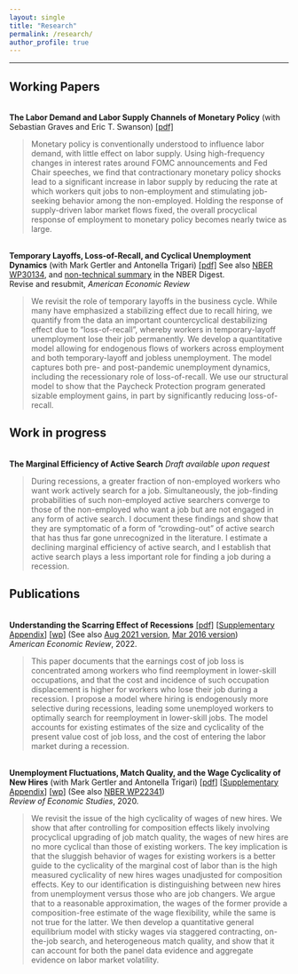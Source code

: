 ```yaml
---
layout: single
title: "Research"
permalink: /research/
author_profile: true
---
```

---

## Working Papers

<br/>**The Labor Demand and Labor Supply Channels of Monetary Policy** (with Sebastian Graves and Eric T. Swanson) [[pdf]](https://christopher-huckfeldt.github.io/files/GHS2023.pdf)<br/>  
> Monetary policy is conventionally understood to influence labor demand, with little effect on labor supply. Using high-frequency changes in interest rates around FOMC announcements and Fed Chair speeches, we find that contractionary monetary policy shocks lead to a significant increase in labor supply by reducing the rate at which workers quit jobs to non-employment and stimulating job-seeking behavior among the non-employed. Holding the response of supply-driven labor market flows fixed, the overall procyclical response of employment to monetary policy becomes nearly twice as large.

<br/>**Temporary Layoffs, Loss-of-Recall, and Cyclical Unemployment Dynamics** (with Mark Gertler and Antonella Trigari) [[pdf]](https://christopher-huckfeldt.github.io/files/GHT2022.pdf) See also [NBER WP30134](https://www.nber.org/papers/w30134), and [non-technical summary](https://www.nber.org/digest/202210/temporary-layoffs-and-dynamics-cyclical-unemployment) in the NBER Digest.<br/>
Revise and resubmit, _American Economic Review_
> We revisit the role of temporary layoffs in the business cycle. While many have emphasized a stabilizing effect due to recall hiring, we quantify from the data an important countercyclical destabilizing effect due to “loss-of-recall”, whereby workers in temporary-layoff unemployment lose their job permanently. We develop a quantitative model allowing for endogenous flows of workers across employment and both temporary-layoff and jobless unemployment. The model captures both pre- and post-pandemic unemployment dynamics, including the recessionary role of loss-of-recall. We use our structural model to show that the Paycheck Protection program generated sizable employment gains, in part by significantly reducing loss-of-recall.  


## Work in progress

<br/>**The Marginal Efficiency of Active Search** _Draft available upon request_<br/>  
> During recessions, a greater fraction of non-employed workers who want work actively search for a job. Simultaneously, the job-finding probabilities of such non-employed active searchers converge to those of the non-employed who want a job but are not engaged in any form of active search. I document these findings and show that they are symptomatic of a form of “crowding-out” of active search that has thus far gone unrecognized in the literature. I estimate a declining marginal efficiency of active search, and I establish that active search plays a less important role for finding a job during a recession.
 

## Publications

<br/>**Understanding the Scarring Effect of Recessions** [[pdf]](https://www.aeaweb.org/articles?id=10.1257/aer.20160449) [[Supplementary Appendix](https://christopher-huckfeldt.github.io/files/UTSEORapp.pdf)]  [[wp](https://christopher-huckfeldt.github.io/files/UTSEOR.pdf)] (See also [Aug 2021 version](https://christopher-huckfeldt.github.io/files/UTSEOR2021Aug.pdf), [Mar 2016 version](https://christopher-huckfeldt.github.io/files/UTSEOR2016.pdf)) <br/> 
_American Economic Review_, 2022.     

> This paper documents that the earnings cost of job loss is concentrated among workers who find reemployment in lower-skill occupations, and that the cost and incidence of such occupation displacement is higher for workers who lose their job during a recession. I propose a model where hiring is endogenously more selective during recessions, leading some unemployed workers to optimally search for reemployment in lower-skill jobs. The model accounts for existing estimates of the size and cyclicality of the present value cost of job loss, and the cost of entering the labor market during a recession.

<br/>**Unemployment Fluctuations, Match Quality, and the Wage Cyclicality of New Hires** (with Mark Gertler and Antonella Trigari) [[pdf](https://doi.org/10.1093/restud/rdaa004)] [[Supplementary Appendix](https://christopher-huckfeldt.github.io/files/GHT2019App.pdf)] [[wp](https://christopher-huckfeldt.github.io/files/GHT2019.pdf)] (See also [NBER WP22341](https://www.nber.org/papers/w22341))<br/>
_Review of Economic Studies_, 2020.
> We revisit the issue of the high cyclicality of wages of new hires.  We show that after controlling for composition effects likely involving procyclical upgrading of job match quality, the wages of new hires are no more cyclical than those of existing workers. The key implication is that the sluggish behavior of wages for existing workers is a better guide to the cyclicality of the marginal cost of labor than is the high measured cyclicality of new hires wages unadjusted for composition effects. Key to our identification is distinguishing between new hires from unemployment versus those who are job changers. We argue that to a reasonable approximation, the wages of the former provide a composition-free estimate of the wage flexibility, while the same is not true for the latter. We then develop a quantitative general equilibrium model with sticky wages via staggered contracting, on-the-job search, and heterogeneous match quality, and show that it can account for both the panel data evidence and aggregate evidence on labor market volatility.




